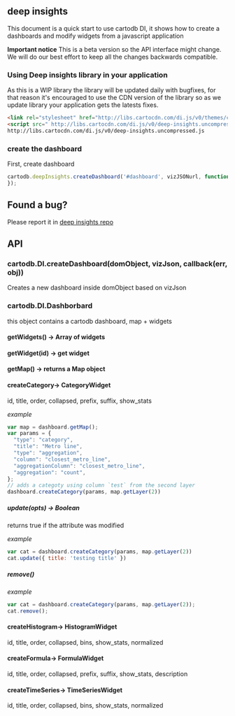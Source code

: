 ## deep insights

This document is a quick start to use cartodb DI, it shows how to create a dashboards and modify widgets from a javascript application

**Important notice**
This is a beta version so the API interface might change. We will do our best effort to keep all the changes backwards compatible.


### Using Deep insights library in your application

As this is a WIP library the library will be updated daily with bugfixes, for that reason it's
encouraged to use the CDN version of the library so as we update library your application gets the latests fixes.

```html
<link rel="stylesheet" href="http://libs.cartocdn.com/di.js/v0/themes/css/deep-insights.css" />
<script src=" http://libs.cartocdn.com/di.js/v0/deep-insights.uncompressed.js"></script>
http://libs.cartocdn.com/di.js/v0/deep-insights.uncompressed.js
```


### create the dashboard

First, create dashboard

```js
cartodb.deepInsights.createDashboard('#dashboard', vizJSONurl, function(err, dashboard) {
});
```

## Found a bug?

Please report it in [deep insights repo](https://github.com/CartoDB/deep-insights.js/issues)


## API

### cartodb.DI.createDashboard(domObject, vizJson, callback(err, obj))

Creates a new dashboard inside domObject based on vizJson


### cartodb.DI.Dashborbard

this object contains a cartodb dashboard, map + widgets

#### getWidgets() -> Array of widgets
#### getWidget(id) -> get widget
#### getMap() -> returns a Map object

#### createCategory-> CategoryWidget
id, title, order, collapsed, prefix, suffix, show_stats

*example*
```js
var map = dashboard.getMap();
var params = {
  "type": "category",
  "title": "Metro line",
  "type": "aggregation",
  "column": "closest_metro_line",
  "aggregationColumn": "closest_metro_line",
  "aggregation": "count",
};
// adds a categoty using column `test` from the second layer
dashboard.createCategory(params, map.getLayer(2))
```

##### update(opts) -> Boolean
returns true if the attribute was modified

*example*

```js
var cat = dashboard.createCategory(params, map.getLayer(2))
cat.update({ title: 'testing title' })
```

##### remove()
*example*

```js
var cat = dashboard.createCategory(params, map.getLayer(2));
cat.remove();
```

#### createHistogram-> HistogramWidget
id, title, order, collapsed, bins, show_stats, normalized

#### createFormula-> FormulaWidget
id, title, order, collapsed, prefix, suffix, show_stats, description

#### createTimeSeries-> TimeSeriesWidget
id, title, order, collapsed, bins, show_stats, normalized




